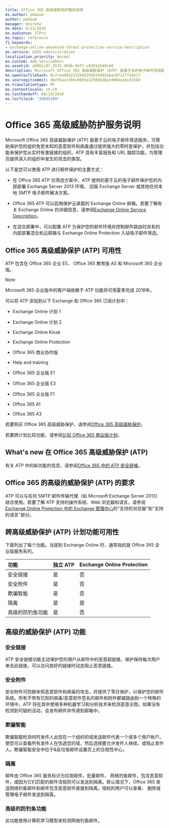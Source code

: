 ```yaml
---
title: Office 365 高级威胁防护服务说明
ms.author: pebaum
author: pebaum
manager: mnirkhe
ms.date: 6/13/2018
ms.audience: ITPro
ms.topic: reference
f1_keywords:
- exchange-online-advanced-threat-protection-service-description
ms.service: o365-administration
localization_priority: Normal
ms.custom: Adm_ServiceDesc
ms.assetid: a8061c87-3572-49db-94ff-c8301e549cdd
description: Microsoft Office 365 高级威胁保护 (ATP) 是基于云的电子邮件筛选服务，可帮助保护您的组织免受未知的恶意软件和病毒通过提供强大的零时差保护，并包括功能来保护您从实时有害链接的组织。ATP 具有丰富报告和 URL 跟踪功能，为管理员提供深入的组织中发生的攻击的类型。
ms.openlocfilehash: 6c7ce44932312b82293b19d85ebac07137716617
ms.sourcegitcommit: d6dfbaacd56c0855e12500b38acd06be16cd1560
ms.translationtype: MT
ms.contentlocale: zh-CN
ms.lasthandoff: 09/19/2018
ms.locfileid: "24035109"
---
```

# <a name="office-365-advanced-threat-protection-service-description"></a>Office 365 高级威胁防护服务说明

Microsoft Office 365 高级威胁保护 (ATP) 是基于云的电子邮件筛选服务，可帮助保护您的组织免受未知的恶意软件和病毒通过提供强大的零时差保护，并包括功能来保护您从实时有害链接的组织。ATP 具有丰富报告和 URL 跟踪功能，为管理员提供深入的组织中发生的攻击的类型。
  
以下是您可以使用 ATP 进行邮件保护的主要方式：
  
- 在 Office 365 ATP 仅筛选方案中，ATP 提供的基于云的电子邮件保护您的内部部署 Exchange Server 2013 环境、 旧版 Exchange Server 或其他任何本地 SMTP 电子邮件解决方案。
    
- Office 365 ATP 可以启用保护云承载的 Exchange Online 邮箱。若要了解有关 Exchange Online 的详细信息，请参阅[Exchange Online Service Description](https://technet.microsoft.com/en-us/library/exchange-online-service-description.aspx)。
    
- 在混合部署中，可以配置 ATP 为保护您的邮件环境并控制邮件路由时具有的内部部署混合和云邮箱与 Exchange Online Protection 入站电子邮件筛选。
    
## <a name="office-365-advanced-threat-protection-atp-availability"></a>Office 365 高级威胁保护 (ATP) 可用性

ATP 包含在 Office 365 企业 E5、 Office 365 教育版 A5 和 Microsoft 365 企业版。 
  
> [!NOTE]
> Microsoft 365 企业版中的客户端依赖于 ATP 功能将可用夏季完成 2018年。 
  
可以将 ATP 添加到以下 Exchange 和 Office 365 订阅计划中： 
  
- Exchange Online 计划 1
    
- Exchange Online 计划 2
    
- Exchange Online Kiosk
    
- Exchange Online Protection
    
- Office 365 商业协作版
    
- Help and training
    
- Office 365 企业版 E1
    
- Office 365 企业版 E3
    
- Office 365 企业版 F1
    
- Office 365 A1
    
- Office 365 A3
    
若要购买 Office 365 高级威胁保护，请参阅[Office 365 高级威胁保护](https://go.microsoft.com/fwlink/p/?LinkId=294201)。
  
若要跨计划比较功能，请参阅[比较 Office 365 商业版计划](http://go.microsoft.com/fwlink/?LinkID=799177&amp;clcid=0x409)。
  
## <a name="whats-new-in-office-365-advanced-threat-protection-atp"></a>What's new 在 Office 365 高级威胁保护 (ATP)

有关 ATP 中的新功能的信息，请参阅[Office 365 中的 ATP 安全链接](https://go.microsoft.com/fwlink/?linkid=846016)。
  
## <a name="requirements-for-office-365-advanced-threat-protection-atp"></a>Office 365 的高级的威胁保护 (ATP) 的要求

ATP 可以与任何 SMTP 邮件传输代理（如 Microsoft Exchange Server 2013）结合使用。若要了解 ATP 支持的操作系统、Web 浏览器和语言，请参阅 [Exchange Online Protection 中的 Exchange 管理中心](https://go.microsoft.com/fwlink/p/?LinkId=282381)的"支持的浏览器"和"支持的语言"部分。
  
## <a name="feature-availability-across-advanced-threat-protection-atp-plans"></a>跨高级威胁保护 (ATP) 计划功能可用性

下面列出了每个功能。当提到 Exchange Online 时，通常指的是 Office 365 企业版服务系列。
  
|**功能**|**独立 ATP**|**Exchange Online Protection**|
|:-----|:-----|:-----|
|安全链接  <br/> |是  <br/> |否  <br/> |
|安全附件  <br/> |是  <br/> |否  <br/> |
|欺骗智能  <br/> |是  <br/> |否  <br/> |
|隔离  <br/> |是  <br/> |是  <br/> |
|高级的防钓鱼功能  <br/> |是  <br/> |否  <br/> |
   
## <a name="advanced-threat-protection-atp-capabilities"></a>高级的威胁保护 (ATP) 功能

### <a name="safe-links"></a>安全链接

ATP 安全链接功能主动保护您的用户从邮件中的恶意超链接。保护保持每次用户单击此链接，可以访问良好的链接时动态阻止恶意链接。
  
### <a name="safe-attachments"></a>安全附件

安全附件可防御未知恶意软件和病毒的攻击，并提供了零日保护，以保护您的邮件系统。所有不带有已知的病毒/恶意软件签名的邮件和附件都被路由到一个特殊的环境中，ATP 将在其中使用多种机器学习和分析技术来检测恶意企图。如果没有检测到可疑的活动，会发布邮件并传递到邮箱中。 
  
### <a name="spoof-intelligence"></a>欺骗智能

欺骗智能检测何时发件人出现在一个组织的域发送邮件代表一个或多个用户帐户。使您可以查看所有发件人在伪造您的域，然后选择要允许发件人继续，或阻止发件人。欺骗智能安全中位于&amp;反垃圾邮件设置页上的合规性中心。
  
### <a name="quarantine"></a>隔离

邮件由 Office 365 服务标识为垃圾邮件，批量邮件、 网络钓鱼邮件，包含恶意软件，或因为它们匹配的邮件流规则可以发送到隔离。默认情况下，Office 365 发送网络钓鱼邮件和邮件包含恶意软件直接到隔离。授权的用户可以查看、 删除或管理电子邮件发送到隔离。
  
### <a name="advanced-anti-phishing-capabilities"></a>高级的防钓鱼功能

此功能使用计算机学习模型来检测网络钓鱼邮件。 
  
